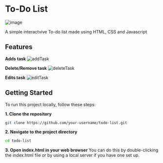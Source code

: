 # To-Do List
![image](https://github.com/user-attachments/assets/6d31f258-a801-4568-8fe4-9347b339257e)

A simple interactvive To-do list made using HTML, CSS and Javascript

## Features
**Adds task**
   ![addTask](https://github.com/user-attachments/assets/559ed845-ae98-4886-964c-f61ba3fcdb5d)
  
**Delete/Remove task**
   ![deleteTask](https://github.com/user-attachments/assets/8ccdb37f-5ea7-481e-a4b4-6c07f33b21b3)
  
**Edits task**
   ![editTask](https://github.com/user-attachments/assets/11774253-0beb-4707-ac4f-9972cbe47afe)

## Getting Started

To run this project locally, follow these steps:

**1. Clone the repository**
   ```bash
   git clone https://github.com/your-username/todo-list.git
   ```
**2. Navigate to the project directory**
   ```bash
   cd todo-list
   ```
**3. Open index.html in your web browser**
   You can do this by double-clicking the index.html file or by using a local server if you have one set up.



